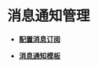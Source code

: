 # 消息通知管理<a name="live_01_0001"></a>

-   **[配置消息订阅](配置消息订阅.md)**  

-   **[消息通知模板](消息通知模板.md)**  


